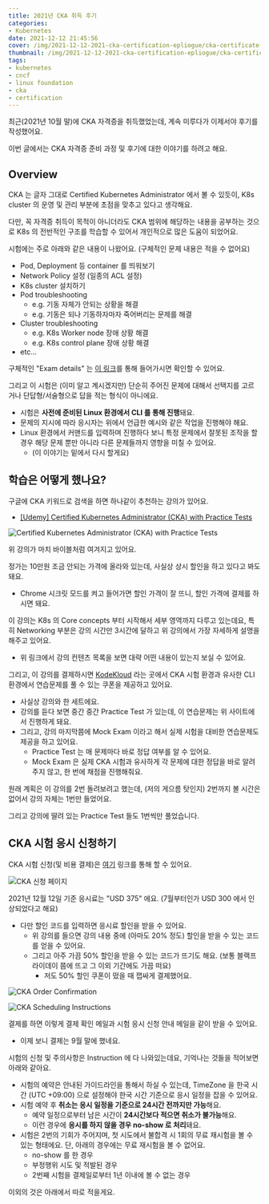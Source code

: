 ```yaml
---
title: 2021년 CKA 취득 후기
categories:
- Kubernetes
date: 2021-12-12 21:45:56
cover: /img/2021-12-12-2021-cka-certification-epliogue/cka-certificate-kihoon-han.jpg
thumbnail: /img/2021-12-12-2021-cka-certification-epliogue/cka-certificate-kihoon-han.jpg
tags:
- kubernetes
- cncf
- linux foundation
- cka
- certification
---
```


최근(2021년 10월 말)에 CKA 자격증을 취득했었는데, 계속 미루다가 이제서야 후기를 작성했어요.

이번 글에서는 CKA 자격증 준비 과정 및 후기에 대한 이야기를 하려고 해요.

<!-- more -->

## Overview

CKA 는 글자 그대로 Certified Kubernetes Administrator 에서 볼 수 있듯이, K8s cluster 의 운영 및 관리 부분에 초점을 맞추고 있다고 생각해요.

다만, 꼭 자격증 취득이 목적이 아니더라도 CKA 범위에 해당하는 내용을 공부하는 것으로 K8s 의 전반적인 구조를 학습할 수 있어서 개인적으로 많은 도움이 되었어요.

시험에는 주로 아래와 같은 내용이 나왔어요. (구체적인 문제 내용은 적을 수 없어요)
- Pod, Deployment 등 container 를 띄워보기
- Network Policy 설정 (일종의 ACL 설정)
- K8s cluster 설치하기
- Pod troubleshooting
  - e.g. 기동 자체가 안되는 상황을 해결
  - e.g. 기동은 되나 기동하자마자 죽어버리는 문제를 해결
- Cluster troubleshooting
  - e.g. K8s Worker node 장애 상황 해결
  - e.g. K8s control plane 장애 상황 해결
- etc...

구체적인 "Exam details" 는 [이 링크](https://www.cncf.io/certification/cka/)를 통해 들어가시면 확인할 수 있어요.

그리고 이 시험은 (이미 알고 계시겠지만) 단순히 주어진 문제에 대해서 선택지를 고르거나 단답형/서술형으로 답을 적는 형식이 아니에요.
- 시험은 **사전에 준비된 Linux 환경에서 CLI 를 통해 진행**돼요.
- 문제의 지시에 따라 응시자는 위에서 언급한 예시와 같은 작업을 진행해야 해요.
- Linux 환경에서 커맨드를 입력하며 진행하다 보니 특정 문제에서 잘못된 조작을 할 경우 해당 문제 뿐만 아니라 다른 문제들까지 영향을 미칠 수 있어요.
  - (이 이야기는 밑에서 다시 할게요)


## 학습은 어떻게 했나요?

구글에 CKA 키워드로 검색을 하면 하나같이 추천하는 강의가 있어요.
- [\[Udemy\] Certified Kubernetes Administrator (CKA) with Practice Tests](https://www.udemy.com/course/certified-kubernetes-administrator-with-practice-tests/)

![Certified Kubernetes Administrator (CKA) with Practice Tests](/img/2021-12-12-2021-cka-certification-epliogue/78a13131-d773-416d-80c1-72a9fc0e92c0.jpg)

위 강의가 마치 바이블처럼 여겨지고 있어요.

정가는 10만원 조금 안되는 가격에 올라와 있는데, 사실상 상시 할인을 하고 있다고 봐도 돼요.
- Chrome 시크릿 모드를 켜고 들어가면 할인 가격이 잘 뜨니, 할인 가격에 결제를 하시면 돼요.

이 강의는 K8s 의 Core concepts 부터 시작해서 세부 영역까지 다루고 있는데요, 특히 Networking 부분은 강의 시간만 3시간에 달하고 위 강의에서 가장 자세하게 설명을 해주고 있어요.
- 위 링크에서 강의 컨텐츠 목록을 보면 대략 어떤 내용이 있는지 보실 수 있어요.

그리고, 이 강의를 결제하시면 [KodeKloud](https://kodekloud.com/) 라는 곳에서 CKA 시험 환경과 유사한 CLI 환경에서 연습문제를 풀 수 있는 쿠폰을 제공하고 있어요.
- 사실상 강의와 한 세트에요.
- 강의를 듣다 보면 중간 중간 Practice Test 가 있는데, 이 연습문제는 위 사이트에서 진행하게 돼요.
- 그리고, 강의 마지막쯤에 Mock Exam 이라고 해서 실제 시험을 대비한 연습문제도 제공을 하고 있어요.
  - Practice Test 는 매 문제마다 바로 정답 여부를 알 수 있어요.
  - Mock Exam 은 실제 CKA 시험과 유사하게 각 문제에 대한 정답을 바로 알려주지 않고, 한 번에 채점을 진행해줘요.

원래 계획은 이 강의를 2번 돌려보려고 했는데, (저의 게으름 탓인지) 2번까지 볼 시간은 없어서 강의 자체는 1번만 들었어요.

그리고 강의에 딸려 있는 Practice Test 들도 1번씩만 풀었습니다.

## CKA 시험 응시 신청하기

CKA 시험 신청(및 비용 결제)은 [여기](https://training.linuxfoundation.org/certification/certified-kubernetes-administrator-cka/) 링크를 통해 할 수 있어요.

![CKA 신청 페이지](/img/2021-12-12-2021-cka-certification-epliogue/8e6189e2-3dc9-4978-9465-44b50774382d.jpg)

2021년 12월 12일 기준 응시료는 "USD 375" 에요. (7월부터인가 USD 300 에서 인상되었다고 해요)
- 다만 할인 코드를 입력하면 응시료 할인을 받을 수 있어요.
  - 위 강의를 들으면 강의 내용 중에 (아마도 20% 정도) 할인을 받을 수 있는 코드를 얻을 수 있어요.
  - 그리고 아주 가끔 50% 할인을 받을 수 있는 코드가 뜨기도 해요. (보통 블랙프라이데이 쯤에 뜨고 그 이외 기간에도 가끔 떠요)
    - 저도 50% 할인 쿠폰이 떴을 때 잽싸게 결제했어요.

![CKA Order Confirmation](/img/2021-12-12-2021-cka-certification-epliogue/11994fb4-14e2-4b80-9c40-50c6fe418ae3.jpg)

![CKA Scheduling Instructions](/img/2021-12-12-2021-cka-certification-epliogue/02bc2679-4018-4aac-9b7a-ade0251da79c.jpg)

결제를 하면 이렇게 결제 확인 메일과 시험 응시 신청 안내 메일을 같이 받을 수 있어요.
- 이제 보니 결제는 9월 말에 했네요.

시험의 신청 및 주의사항은 Instruction 에 다 나와있는데요, 기억나는 것들을 적어보면 아래와 같아요.
- 시험의 예약은 안내된 가이드라인을 통해서 하실 수 있는데, TimeZone 을 한국 시간 (UTC +09:00) 으로 설정해야 한국 시간 기준으로 응시 일정을 잡을 수 있어요.
- 시험 예약 후 **취소는 응시 일정을 기준으로 24시간 전까지만 가능**해요.
  - 예약 일정으로부터 남은 시간이 **24시간보다 적으면 취소가 불가능**해요.
  - 이런 경우에 **응시를 하지 않을 경우 no-show 로 처리**돼요.
- 시험은 2번의 기회가 주어지며, 첫 시도에서 불합격 시 1회의 무료 재시험을 볼 수 있는 형태에요. 단, 아래의 경우에는 무료 재시험을 볼 수 없어요.
  - no-show 를 한 경우
  - 부정행위 시도 및 적발된 경우
  - 2번째 시험을 결제일로부터 1년 이내에 볼 수 없는 경우

이외의 것은 아래에서 따로 적을게요.

